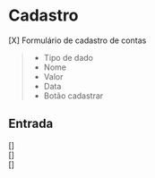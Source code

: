 # Cadastro

[X] Formulário de cadastro de contas
> * Tipo de dado
>  * Nome
> * Valor  
> * Data  
> * Botão cadastrar

## Entrada   
[]  
[]  
[]
